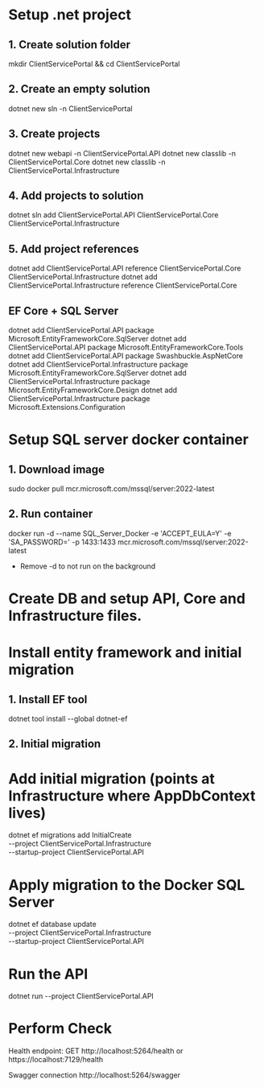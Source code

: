 # Setup .net project

## 1. Create solution folder
mkdir ClientServicePortal && cd ClientServicePortal

## 2. Create an empty solution
dotnet new sln -n ClientServicePortal

## 3. Create projects
dotnet new webapi   -n ClientServicePortal.API
dotnet new classlib -n ClientServicePortal.Core
dotnet new classlib -n ClientServicePortal.Infrastructure

## 4. Add projects to solution
dotnet sln add ClientServicePortal.API ClientServicePortal.Core ClientServicePortal.Infrastructure

## 5. Add project references
dotnet add ClientServicePortal.API           reference ClientServicePortal.Core ClientServicePortal.Infrastructure
dotnet add ClientServicePortal.Infrastructure reference ClientServicePortal.Core

## EF Core + SQL Server
dotnet add ClientServicePortal.API            package Microsoft.EntityFrameworkCore.SqlServer
dotnet add ClientServicePortal.API            package Microsoft.EntityFrameworkCore.Tools
dotnet add ClientServicePortal.API            package Swashbuckle.AspNetCore
dotnet add ClientServicePortal.Infrastructure package Microsoft.EntityFrameworkCore.SqlServer
dotnet add ClientServicePortal.Infrastructure package Microsoft.EntityFrameworkCore.Design
dotnet add ClientServicePortal.Infrastructure package Microsoft.Extensions.Configuration

# Setup SQL server docker container

## 1. Download image
sudo docker pull mcr.microsoft.com/mssql/server:2022-latest

## 2. Run container
docker run -d --name SQL_Server_Docker -e 'ACCEPT_EULA=Y' -e 'SA_PASSWORD=<YourStrongPassword>' -p 1433:1433 mcr.microsoft.com/mssql/server:2022-latest

* Remove -d to not run on the background

# Create DB and setup API, Core and Infrastructure files.

# Install entity framework and initial migration
## 1. Install EF tool
dotnet tool install --global dotnet-ef

## 2. Initial migration
# Add initial migration (points at Infrastructure where AppDbContext lives)
dotnet ef migrations add InitialCreate \
  --project ClientServicePortal.Infrastructure \
  --startup-project ClientServicePortal.API

# Apply migration to the Docker SQL Server
dotnet ef database update \
  --project ClientServicePortal.Infrastructure \
  --startup-project ClientServicePortal.API

# Run the API
dotnet run --project ClientServicePortal.API

# Perform Check
Health endpoint: 
GET http://localhost:5264/health or https://localhost:7129/health

Swagger connection
http://localhost:5264/swagger
